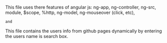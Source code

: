 This file uses there features of angular js:
ng-app,
ng-controller,
ng-src,
module,
$scope,
%http,
ng-model,
ng-mouseover (click, etc),

    and     
This file contains the users info from github pages dynamically by entering the users name is search box.